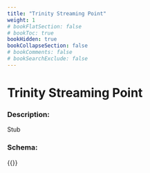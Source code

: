 ```yaml
---
title: "Trinity Streaming Point"
weight: 1
# bookFlatSection: false
# bookToc: true
bookHidden: true
bookCollapseSection: false
# bookComments: false
# bookSearchExclude: false
---
```

# Trinity Streaming Point

### Description:

Stub

### Schema:

{{<github repo="pkZukan/PokeDocs" file="/SV/Flatbuffers/scene/trinity_StreamingPoint.fbs" lang="ts">}}